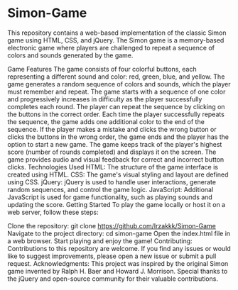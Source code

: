 # Simon-Game
This repository contains a web-based implementation of the classic Simon game using HTML, CSS, and jQuery. The Simon game is a memory-based electronic game where players are challenged to repeat a sequence of colors and sounds generated by the game.

Game Features
The game consists of four colorful buttons, each representing a different sound and color: red, green, blue, and yellow.
The game generates a random sequence of colors and sounds, which the player must remember and repeat.
The game starts with a sequence of one color and progressively increases in difficulty as the player successfully completes each round.
The player can repeat the sequence by clicking on the buttons in the correct order.
Each time the player successfully repeats the sequence, the game adds one additional color to the end of the sequence.
If the player makes a mistake and clicks the wrong button or clicks the buttons in the wrong order, the game ends and the player has the option to start a new game.
The game keeps track of the player's highest score (number of rounds completed) and displays it on the screen.
The game provides audio and visual feedback for correct and incorrect button clicks.
Technologies Used
HTML: The structure of the game interface is created using HTML.
CSS: The game's visual styling and layout are defined using CSS.
jQuery: jQuery is used to handle user interactions, generate random sequences, and control the game logic.
JavaScript: Additional JavaScript is used for game functionality, such as playing sounds and updating the score.
Getting Started
To play the game locally or host it on a web server, follow these steps:

Clone the repository: git clone https://github.com/Irzakkk/Simon-Game
Navigate to the project directory: cd simon-game
Open the index.html file in a web browser.
Start playing and enjoy the game!
Contributing:
Contributions to this repository are welcome. If you find any issues or would like to suggest improvements, please open a new issue or submit a pull request.
Acknowledgments:
This project was inspired by the original Simon game invented by Ralph H. Baer and Howard J. Morrison. Special thanks to the jQuery and open-source community for their valuable contributions.
